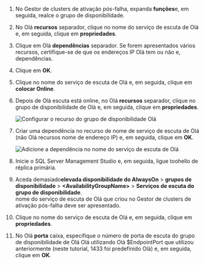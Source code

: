 1. No Gestor de clusters de ativação pós-falha, expanda **funções**e, em seguida, realce o grupo de disponibilidade.  

2. No Olá **recursos** separador, clique no nome do serviço de escuta de Olá e, em seguida, clique em **propriedades**.

3. Clique em Olá **dependências** separador. Se forem apresentados vários recursos, certifique-se de que os endereços IP Olá tem ou não e, dependências.  

4. Clique em **OK**.

5. Clique no nome do serviço de escuta de Olá e, em seguida, clique em **colocar Online**.

6. Depois de Olá escuta está online, no Olá **recursos** separador, clique no grupo de disponibilidade de Olá e, em seguida, clique em **propriedades**.
   
    ![Configurar o recurso do grupo de disponibilidade Olá](./media/virtual-machines-sql-server-configure-alwayson-availability-group-listener/IC678772.gif)

7. Criar uma dependência no recurso de nome de serviço de escuta de Olá (não Olá recursos nome de endereço IP) e, em seguida, clique em **OK**.
   
    ![Adicione a dependência no nome do serviço de escuta de Olá](./media/virtual-machines-sql-server-configure-alwayson-availability-group-listener/IC678773.gif)

8. Inicie o SQL Server Management Studio e, em seguida, ligue toohello de réplica primária.

9. Aceda demasiado**elevada disponibilidade do AlwaysOn** > **grupos de disponibilidade** > **\<AvailabilityGroupName\>**   >  **Serviços de escuta do grupo de disponibilidade**.  
    nome do serviço de escuta de Olá que criou no Gestor de clusters de ativação pós-falha deve ser apresentado.

10. Clique no nome do serviço de escuta de Olá e, em seguida, clique em **propriedades**.

11. No Olá **porta** caixa, especifique o número de porta de escuta do grupo de disponibilidade de Olá Olá utilizando Olá $EndpointPort que utilizou anteriormente (neste tutorial, 1433 foi predefinido Olá) e, em seguida, clique em **OK**.

